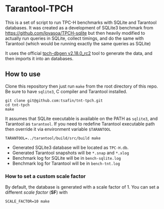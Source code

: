 # Tarantool-TPCH 

This is a set of script to run TPC-H benchmarks with SQLite and Tarantool
databases. It was created as a development of SQLite3 benchmark from https://github.com/lovasoa/TPCH-sqlite but then heavily modified to 
actually run queries in SQLite, collect timings, and do the same
with Tarantool (which would be running exactly the same queries as 
SQLite)

It uses the official [tpch-dbgen v2.18.0_rc2](https://github.com/tsafin/tpch) tool to generate the data, and then imports it into an databases.


## How to use

Clone this repository then just run `make` from the root directory of this repo. Be sure to have `sqlite3`, C compiler and Tarantool installed.

```
git clone git@github.com:tsafin/tnt-tpch.git
cd tnt-tpch
make
```

It assumes that SQLite executable is available on the PATH as `sqlite3`,
and Tarantool as `tarantool`. If you need to redefine Tarantool executable
path then override it via environment variable `$TARANTOOL`

```
TARANTOOL=../tarantool/build/src/build make
```

* Generated SQLite3 database will be located as `TPC-H.db`.
* Generated Tarantool snapshots will be `*.snap` and `*.xlog`
* Benchmark log for SQLite will be in `bench-sqlite.log`
* Benchmark log for Tarantool will be in `bench-tnt.log`

### How to set a custom scale factor

By default, the database is generated with a scale factor of 1. You can set a different *scale factor* (**SF**) with

```
SCALE_FACTOR=10 make
```
